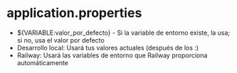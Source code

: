 # application.properties

* ${VARIABLE:valor_por_defecto} - Si la variable de entorno existe, la usa; si no, usa el valor por defecto
* Desarrollo local: Usará tus valores actuales (después de los :)
* Railway: Usará las variables de entorno que Railway proporciona automáticamente